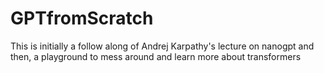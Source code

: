 # GPTfromScratch
This is initially a follow along of Andrej Karpathy's lecture on nanogpt and then, a playground to mess around and learn more about transformers
